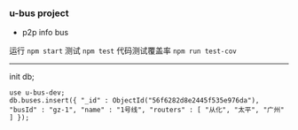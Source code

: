 ### u-bus project

- p2p info bus

运行 `npm start`
测试 `npm test`
代码测试覆盖率 `npm run test-cov`


----

init db;
    
    use u-bus-dev;
    db.buses.insert({ "_id" : ObjectId("56f6282d8e2445f535e976da"), "busId" : "gz-1", "name" : "1号线", "routers" : [ "从化", "太平", "广州" ] });